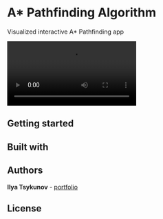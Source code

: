 # A* Pathfinding Algorithm

Visualized interactive A* Pathfinding app

![](https://www.ilyatsykunov.com/block3/astarpathfinding-video.webm)

## Getting started

## Built with

## Authors

**Ilya Tsykunov** - [portfolio](https://ilyatsykunov.com)

## License

